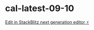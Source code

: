 # cal-latest-09-10

[Edit in StackBlitz next generation editor ⚡️](https://stackblitz.com/~/github.com/kashyapkumbhani/cal-latest-09-10)